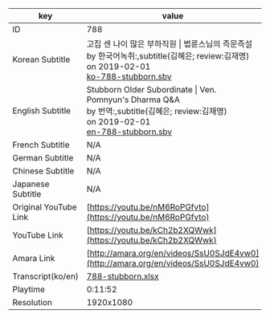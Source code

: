 |  key  |  value  |
|-------|---------|
| ID            | 788 |
| Korean Subtitle | 고집 센 나이 많은 부하직원 \| 법륜스님의 즉문즉설<br>by 한국어녹취:,subtitle(김혜은; review:김재명)<br>on 2019-02-01<br>[ko-788-stubborn.sbv](https://github.com/jungtosociety/dharma-qna/raw/master/sub/788/ko-788-stubborn.sbv)<br>|
| English Subtitle | Stubborn Older Subordinate \| Ven. Pomnyun's Dharma Q&A<br>by 번역:,subtitle(김혜은; review:김재명)<br>on 2019-02-01<br>[en-788-stubborn.sbv](https://github.com/jungtosociety/dharma-qna/raw/master/sub/788/en-788-stubborn.sbv)<br>|
| French Subtitle | N/A |
| German Subtitle | N/A |
| Chinese Subtitle | N/A |
| Japanese Subtitle | N/A |
| Original YouTube Link  | [https://youtu.be/nM6RoPGfvto](https://youtu.be/nM6RoPGfvto) |
| YouTube Link  | [https://youtu.be/kCh2b2XQWwk](https://youtu.be/kCh2b2XQWwk) |
| Amara Link    | [http://amara.org/en/videos/SsU0SJdE4vw0](http://amara.org/en/videos/SsU0SJdE4vw0) |
| Transcript(ko/en) | [788-stubborn.xlsx](https://github.com/jungtosociety/dharma-qna/raw/master/sub/788/788-stubborn.xlsx) |
| Playtime | 0:11:52 |
| Resolution | 1920x1080|
